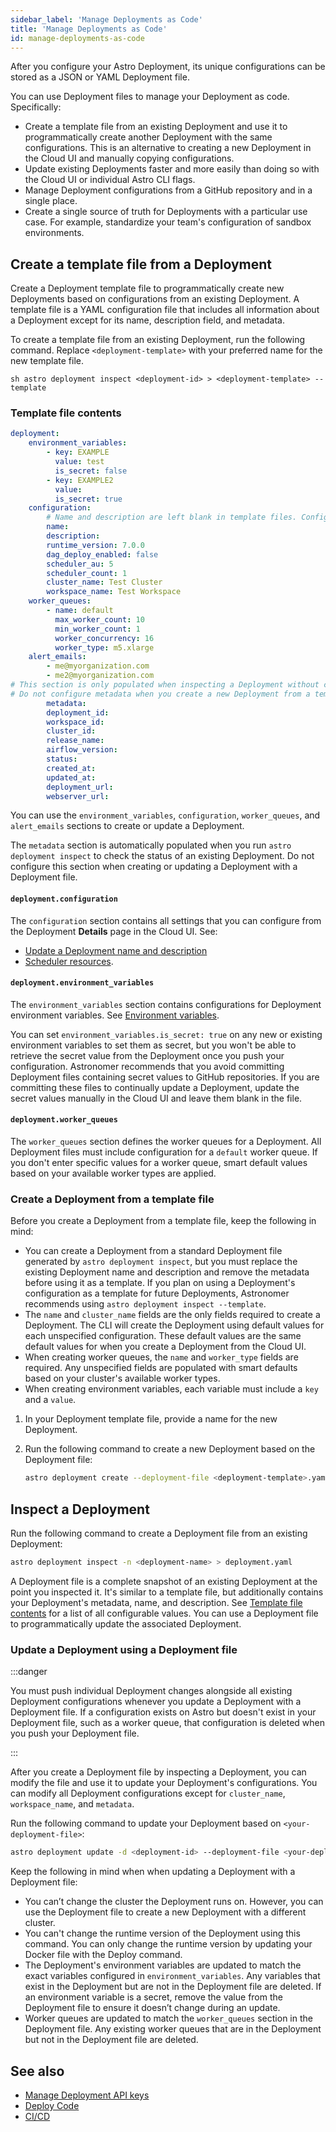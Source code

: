 ```yaml
---
sidebar_label: 'Manage Deployments as Code'
title: 'Manage Deployments as Code'
id: manage-deployments-as-code
---
```


<head>
  <meta name="description" content="Manage an Astro Deployment with JSON or YAML Deployment file. This Deployment file can be used to store, create, or update a Deployment's configuration." />
  <meta name="og:description" content="Manage an Astro Deployment with JSON or YAML Deployment file. This Deployment file can be used to store, create, or update a Deployment's configuration." />
</head>

After you configure your Astro Deployment, its unique configurations can be stored as a JSON or YAML Deployment file.

You can use Deployment files to manage your Deployment as code. Specifically:

- Create a template file from an existing Deployment and use it to programmatically create another Deployment with the same configurations. This is an alternative to creating a new Deployment in the Cloud UI and manually copying configurations.
- Update existing Deployments faster and more easily than doing so with the Cloud UI or individual Astro CLI flags.
- Manage Deployment configurations from a GitHub repository and in a single place.
- Create a single source of truth for Deployments with a particular use case. For example, standardize your team's configuration of sandbox environments.

## Create a template file from a Deployment

Create a Deployment template file to programmatically create new Deployments based on configurations from an existing Deployment. A template file is a YAML configuration file that includes all information about a Deployment except for its name, description field, and metadata.

To create a template file from an existing Deployment, run the following command. Replace `<deployment-template>` with your preferred name for the new template file.

``sh
astro deployment inspect <deployment-id> > <deployment-template> --template
``

### Template file contents

```yaml
deployment:
    environment_variables:
        - key: EXAMPLE
          value: test
          is_secret: false
        - key: EXAMPLE2
          value:
          is_secret: true
    configuration:
        # Name and description are left blank in template files. Configure these values when you create a new Deployment from the template file. 
        name: 
        description:
        runtime_version: 7.0.0
        dag_deploy_enabled: false
        scheduler_au: 5
        scheduler_count: 1
        cluster_name: Test Cluster
        workspace_name: Test Workspace
    worker_queues:
        - name: default
          max_worker_count: 10
          min_worker_count: 1
          worker_concurrency: 16
          worker_type: m5.xlarge
    alert_emails:
        - me@myorganization.com
        - me2@myorganization.com
# This section is only populated when inspecting a Deployment without creating a template. 
# Do not configure metadata when you create a new Deployment from a template. 
        metadata:
        deployment_id: 
        workspace_id: 
        cluster_id: 
        release_name: 
        airflow_version: 
        status: 
        created_at: 
        updated_at: 
        deployment_url: 
        webserver_url: 
```

You can use the `environment_variables`, `configuration`, `worker_queues`, and `alert_emails` sections to create or update a Deployment. 

The `metadata` section is automatically populated when you run `astro deployment inspect` to check the status of an existing Deployment. Do not configure this section when creating or updating a Deployment with a Deployment file. 

#### `deployment.configuration`

The `configuration` section contains all settings that you can configure from the Deployment **Details** page in the Cloud UI. See:

- [Update a Deployment name and description](configure-deployment-resources.md#update-a-deployment-name-and-description)
- [Scheduler resources](configure-deployment-resources.md#scheduler-resources).

#### `deployment.environment_variables`

The `environment_variables` section contains configurations for Deployment environment variables. See [Environment variables](environment-variables.md).

You can set `environment_variables.is_secret: true` on any new or existing environment variables to set them as secret, but you won't be able to retrieve the secret value from the Deployment once you push your configuration. Astronomer recommends that you avoid committing Deployment files containing secret values to GitHub repositories. If you are committing these files to continually update a Deployment, update the secret values manually in the Cloud UI and leave them blank in the file.

#### `deployment.worker_queues`

The `worker_queues` section defines the worker queues for a Deployment. All Deployment files must include configuration for a `default` worker queue. If you don't enter specific values for a worker queue, smart default values based on your available worker types are applied.

### Create a Deployment from a template file

Before you create a Deployment from a template file, keep the following in mind:

- You can create a Deployment from a standard Deployment file generated by `astro deployment inspect`, but you must replace the existing Deployment name and description and remove the metadata before using it as a template. If you plan on using a Deployment's configuration as a template for future Deployments, Astronomer recommends using `astro deployment inspect --template`.
- The `name` and `cluster_name` fields are the only fields required to create a Deployment. The CLI will create the Deployment using default values for each unspecified configuration. These default values are the same default values for when you create a Deployment from the Cloud UI.
- When creating worker queues, the `name` and `worker_type` fields are required. Any unspecified fields are populated with smart defaults based on your cluster's available worker types. 
- When creating environment variables, each variable must include a `key` and a `value`.

1. In your Deployment template file, provide a name for the new Deployment.
2. Run the following command to create a new Deployment based on the Deployment file:

    ```bash
    astro deployment create --deployment-file <deployment-template>.yaml
    ```

## Inspect a Deployment

Run the following command to create a Deployment file from an existing Deployment:

```sh
astro deployment inspect -n <deployment-name> > deployment.yaml
```

A Deployment file is a complete snapshot of an existing Deployment at the point you inspected it. It's similar to a template file, but additionally contains your Deployment's metadata, name, and description. See [Template file contents](#template-file-contents) for a list of all configurable values. You can use a Deployment file to programmatically update the associated Deployment.

### Update a Deployment using a Deployment file

:::danger 

You must push individual Deployment changes alongside all existing Deployment configurations whenever you update a Deployment with a Deployment file. If a configuration exists on Astro but doesn't exist in your Deployment file, such as a worker queue, that configuration is deleted when you push your Deployment file. 

:::

After you create a Deployment file by inspecting a Deployment, you can modify the file and use it to update your Deployment's configurations. You can modify all Deployment configurations except for `cluster_name`, `workspace_name`, and `metadata`.

Run the following command to update your Deployment based on `<your-deployment-file>`:

```sh
astro deployment update -d <deployment-id> --deployment-file <your-deployment-file>
```

Keep the following in mind when when updating a Deployment with a Deployment file:

- You can’t change the cluster the Deployment runs on. However, you can use the Deployment file to create a new Deployment with a different cluster.
- You can't change the runtime version of the Deployment using this command. You can only change the runtime version by updating your Docker file with the Deploy command.
- The Deployment's environment variables are updated to match the exact variables configured in `environment_variables`. Any variables that exist in the Deployment but are not in the Deployment file are deleted. If an environment variable is a secret, remove the value from the Deployment file to ensure it doesn’t change during an update.
- Worker queues are updated to match the `worker_queues` section in the Deployment file. Any existing worker queues that are in the Deployment but not in the Deployment file are deleted.

## See also

- [Manage Deployment API keys](api-keys.md)
- [Deploy Code](deploy-code.md)
- [CI/CD](ci-cd.md)